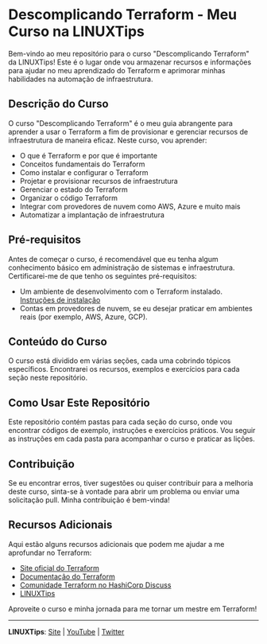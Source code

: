 # Descomplicando Terraform - Meu Curso na LINUXTips

Bem-vindo ao meu repositório para o curso "Descomplicando Terraform" da LINUXTips! Este é o lugar onde vou armazenar recursos e informações para ajudar no meu aprendizado do Terraform e aprimorar minhas habilidades na automação de infraestrutura.

## Descrição do Curso

O curso "Descomplicando Terraform" é o meu guia abrangente para aprender a usar o Terraform a fim de provisionar e gerenciar recursos de infraestrutura de maneira eficaz. Neste curso, vou aprender:

- O que é Terraform e por que é importante
- Conceitos fundamentais do Terraform
- Como instalar e configurar o Terraform
- Projetar e provisionar recursos de infraestrutura
- Gerenciar o estado do Terraform
- Organizar o código Terraform
- Integrar com provedores de nuvem como AWS, Azure e muito mais
- Automatizar a implantação de infraestrutura

## Pré-requisitos

Antes de começar o curso, é recomendável que eu tenha algum conhecimento básico em administração de sistemas e infraestrutura. Certificarei-me de que tenho os seguintes pré-requisitos:

- Um ambiente de desenvolvimento com o Terraform instalado. [Instruções de instalação](https://learn.hashicorp.com/tutorials/terraform/install-cli)
- Contas em provedores de nuvem, se eu desejar praticar em ambientes reais (por exemplo, AWS, Azure, GCP).

## Conteúdo do Curso

O curso está dividido em várias seções, cada uma cobrindo tópicos específicos. Encontrarei os recursos, exemplos e exercícios para cada seção neste repositório.

## Como Usar Este Repositório

Este repositório contém pastas para cada seção do curso, onde vou encontrar códigos de exemplo, instruções e exercícios práticos. Vou seguir as instruções em cada pasta para acompanhar o curso e praticar as lições.

## Contribuição

Se eu encontrar erros, tiver sugestões ou quiser contribuir para a melhoria deste curso, sinta-se à vontade para abrir um problema ou enviar uma solicitação pull. Minha contribuição é bem-vinda!

## Recursos Adicionais

Aqui estão alguns recursos adicionais que podem me ajudar a me aprofundar no Terraform:

- [Site oficial do Terraform](https://www.terraform.io/)
- [Documentação do Terraform](https://www.terraform.io/docs/)
- [Comunidade Terraform no HashiCorp Discuss](https://discuss.hashicorp.com/c/terraform/13)
- [LINUXTips](https://www.linuxtips.io.br/)

Aproveite o curso e minha jornada para me tornar um mestre em Terraform!

---

**LINUXTips**: [Site](https://www.linuxtips.io.br/) | [YouTube](https://www.youtube.com/linuxtipsoficial) | [Twitter](https://twitter.com/linuxtips)
